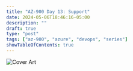 ```yaml
---
title: "AZ-900 Day 13: Support"
date: 2024-05-06T18:46:16-05:00
description: ""
draft: true
type: "post"
tags: ["az-900", "azure", "devops", "series"]
showTableOfContents: true
---
```


![Cover Art](/images/posts/series/az-900/azure-series-day-13-support.png)
